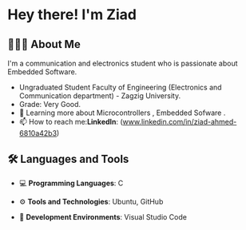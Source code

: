 # Hey there! I'm Ziad

## 👨🏻‍💻 About Me

I'm a communication and electronics student who is passionate about Embedded Software.

  - Ungraduated Student Faculty of Engineering (Electronics and Communication department) - Zagzig University.
  - Grade: Very Good.
  - 🌱 Learning more about Microcontrollers , Embedded Sofware .
  - 📫 How to reach me:**LinkedIn**: (www.linkedin.com/in/ziad-ahmed-6810a42b3)

## 🛠️ Languages and Tools

- 💻 **Programming Languages**: C

- ⚙️ **Tools and Technologies**:   Ubuntu, GitHub

- 🔧 **Development Environments**: Visual Studio Code




